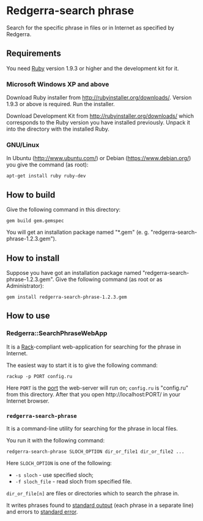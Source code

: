 Redgerra-search phrase
======================

<!-- description -->
Search for the specific phrase in files or in Internet as specified by Redgerra.
<!-- end of description -->

Requirements
------------

You need [Ruby](http://ruby-lang.org) version 1.9.3 or higher and the development kit for it.

### Microsoft Windows XP and above ###

Download Ruby installer from http://rubyinstaller.org/downloads/. Version 1.9.3 or above is required. Run the installer.

Download Development Kit from http://rubyinstaller.org/downloads/ which corresponds to the Ruby version you have installed previously. Unpack it into the directory with the installed Ruby.

### GNU/Linux ###

In Ubuntu (http://www.ubuntu.com/) or Debian (https://www.debian.org/) you give the command (as root):

    apt-get install ruby ruby-dev

How to build
------------

Give the following command in this directory:

    gem build gem.gemspec

You will get an installation package named "*.gem" (e. g. "redgerra-search-phrase-1.2.3.gem").

How to install
--------------

Suppose you have got an installation package named "redgerra-search-phrase-1.2.3.gem". Give the following command (as root or as Administrator):

    gem install redgerra-search-phrase-1.2.3.gem

How to use
----------

### Redgerra::SearchPhraseWebApp ###

It is a [Rack](http://rack.github.io/)-compliant web-application for searching for the phrase in Internet.

The easiest way to start it is to give the following command:

    rackup -p PORT config.ru

Here `PORT` is the [port](https://en.wikipedia.org/wiki/Port_%28computer_networking%29) the web-server will run on; `config.ru` is "config.ru" from this directory. After that you open http://localhost:PORT/ in your Internet browser.

### `redgerra-search-phrase` ###

It is a command-line utility for searching for the phrase in local files.

You run it with the following command:

    redgerra-search-phrase SLOCH_OPTION dir_or_file1 dir_or_file2 ...

Here `SLOCH_OPTION` is one of the following:

- `-s sloch` - use specified sloch;
- `-f sloch_file` - read sloch from specified file.

`dir_or_file[n]` are files or directories which to search the phrase in.

It writes phrases found to [standard output](https://en.wikipedia.org/wiki/Standard_streams#Standard_output_.28stdout.29) (each phrase in a separate line) and errors to [standard error](https://en.wikipedia.org/wiki/Standard_streams#Standard_error_.28stderr.29).
